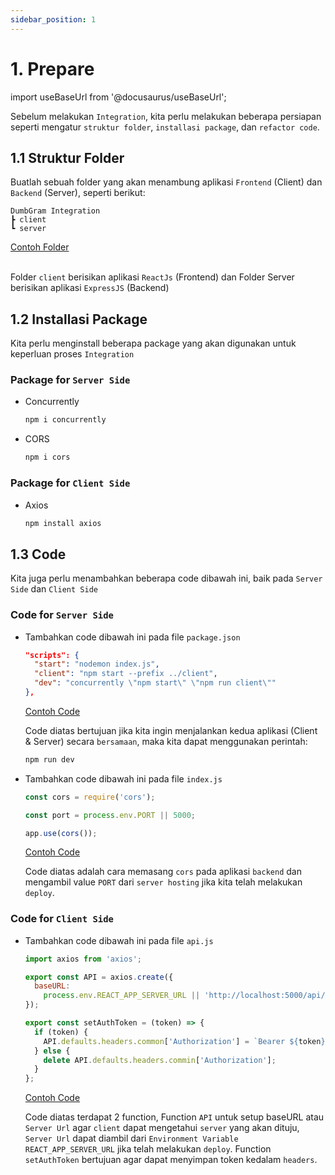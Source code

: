 ```yaml
---
sidebar_position: 1
---
```


# 1. Prepare

import useBaseUrl from '@docusaurus/useBaseUrl';

Sebelum melakukan `Integration`, kita perlu melakukan beberapa persiapan seperti mengatur `struktur folder`, `installasi package`, dan `refactor code`.

## 1.1 Struktur Folder

Buatlah sebuah folder yang akan menambung aplikasi `Frontend` (Client) dan `Backend` (Server), seperti berikut:

```text {2,3}
DumbGram Integration
┣ client
┗ server
```

<a class="btn-example-code" href="https://github.com/demo-dumbways/-ebook-code-results-stage-2-integration">
Contoh Folder
</a>

<br />
<br />

Folder `client` berisikan aplikasi `ReactJs` (Frontend) dan Folder Server berisikan aplikasi `ExpressJS` (Backend)

## 1.2 Installasi Package

Kita perlu menginstall beberapa package yang akan digunakan untuk keperluan proses `Integration`

### Package for `Server Side`

- Concurrently
  ```bash
  npm i concurrently
  ```
- CORS
  ```bash
  npm i cors
  ```

### Package for `Client Side`

- Axios
  ```bash
  npm install axios
  ```

## 1.3 Code

Kita juga perlu menambahkan beberapa code dibawah ini, baik pada `Server Side` dan `Client Side`

### Code for `Server Side`

- Tambahkan code dibawah ini pada file `package.json`

  ```json title=server/package.json
  "scripts": {
    "start": "nodemon index.js",
    "client": "npm start --prefix ../client",
    "dev": "concurrently \"npm start\" \"npm run client\""
  },
  ```

  <a class="btn-example-code" href="https://github.com/demo-dumbways/ebook-code-results-stage-2-integration-backend/blob/main/package.json">
  Contoh Code
  </a>

  Code diatas bertujuan jika kita ingin menjalankan kedua aplikasi (Client & Server) secara `bersamaan`, maka kita dapat menggunakan perintah:

  ```bash
  npm run dev
  ```

- Tambahkan code dibawah ini pada file `index.js`

  ```js {1,3,5} title=server/index.js
  const cors = require('cors');

  const port = process.env.PORT || 5000;

  app.use(cors());
  ```

  <a class="btn-example-code" href="https://github.com/demo-dumbways/ebook-code-results-stage-2-integration-backend/blob/main/index.js">
  Contoh Code
  </a>

  Code diatas adalah cara memasang `cors` pada aplikasi `backend` dan mengambil value `PORT` dari `server hosting` jika kita telah melakukan `deploy`.

### Code for `Client Side`

- Tambahkan code dibawah ini pada file `api.js`

  ```js {1,3-6,8-14} title=client/src/config/api.js
  import axios from 'axios';

  export const API = axios.create({
    baseURL:
      process.env.REACT_APP_SERVER_URL || 'http://localhost:5000/api/v1/',
  });

  export const setAuthToken = (token) => {
    if (token) {
      API.defaults.headers.common['Authorization'] = `Bearer ${token}`;
    } else {
      delete API.defaults.headers.commin['Authorization'];
    }
  };
  ```

  <a class="btn-example-code" href="https://github.com/demo-dumbways/ebook-code-results-stage-2-integration-frontend/blob/main/src/config/api.js">
  Contoh Code
  </a>

  Code diatas terdapat 2 function, Function `API` untuk setup baseURL atau `Server Url` agar `client` dapat mengetahui `server` yang akan dituju, `Server Url` dapat diambil dari `Environment Variable` `REACT_APP_SERVER_URL` jika telah melakukan `deploy`. Function `setAuthToken` bertujuan agar dapat menyimpan token kedalam `headers`.
